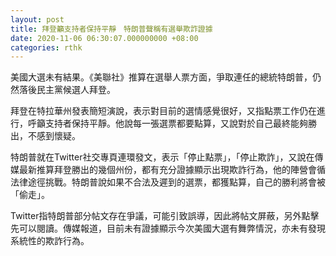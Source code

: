 ```yaml
---
layout: post
title: 拜登籲支持者保持平靜　特朗普聲稱有選舉欺詐證據
date: 2020-11-06 06:30:07.000000000 +08:00
categories: rthk
---
```


美國大選未有結果。《美聯社》推算在選舉人票方面，爭取連任的總統特朗普，仍然落後民主黨候選人拜登。

拜登在特拉華州發表簡短演說，表示對目前的選情感覺很好，又指點票工作仍在進行，呼籲支持者保持平靜。他說每一張選票都要點算，又說對於自己最終能夠勝出，不感到懷疑。

特朗普就在Twitter社交專頁連環發文，表示「停止點票」，「停止欺詐」，又說在傳媒最新推算拜登勝出的幾個州份，都有充分證據顯示出現欺詐行為，他的陣營會循法律途徑挑戰。特朗普說如果不合法及遲到的選票，都獲點算，自己的勝利將會被「偷走」。

Twitter指特朗普部分帖文存在爭議，可能引致誤導，因此將帖文屏蔽，另外點擊先可以閱讀。傳媒報道，目前未有證據顯示今次美國大選有舞弊情況，亦未有發現系統性的欺詐行為。
